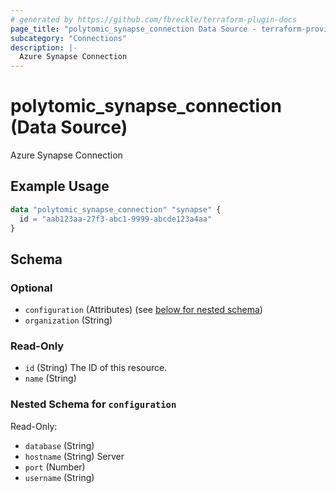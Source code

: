 ```yaml
---
# generated by https://github.com/fbreckle/terraform-plugin-docs
page_title: "polytomic_synapse_connection Data Source - terraform-provider-polytomic"
subcategory: "Connections"
description: |-
  Azure Synapse Connection
---
```


# polytomic_synapse_connection (Data Source)

Azure Synapse Connection

## Example Usage

```terraform
data "polytomic_synapse_connection" "synapse" {
  id = "aab123aa-27f3-abc1-9999-abcde123a4aa"
}
```

<!-- schema generated by tfplugindocs -->
## Schema

### Optional

- `configuration` (Attributes) (see [below for nested schema](#nestedatt--configuration))
- `organization` (String)

### Read-Only

- `id` (String) The ID of this resource.
- `name` (String)

<a id="nestedatt--configuration"></a>
### Nested Schema for `configuration`

Read-Only:

- `database` (String)
- `hostname` (String) Server
- `port` (Number)
- `username` (String)


